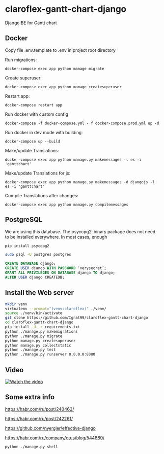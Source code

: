 # claroflex-gantt-chart-django
Django BE for Gantt chart

## Docker
Copy file .env.template to .env in project root directory

Run migrations:
```
docker-compose exec app python manage migrate
```

Create superuser:
```
docker-compose exec app python manage createsuperuser
```

Restart app:
```
docker-compose restart app
``` 

Run docker with custom config
```
docker-compose -f docker-compose.yml - f docker-compose.prod.yml up -d
```

Run docker in dev mode with building:
```
docker-compose up --build
```

Make/update Translations:
```
docker-compose exec app python manage.py makemessages -l es -i 'ganttchart'
```

Make/update Translations for js:
```
docker-compose exec app python manage.py makemessages -d djangojs -l es -i 'ganttchart'
```

Compile Translations after changes:
```
docker-compose exec app python manage.py compilemessages
```

## PostgreSQL

We are using this database. The psycopg2-binary package does not need to be installed everywhere. In most cases, enough

```sh
pip install psycopg2
```

```sh
sudo psql -U postgres postgres
```

```sql
CREATE DATABASE django;
CREATE USER django WITH PASSWORD ‘verysecret’;
GRANT ALL PRIVILEGES ON DATABASE django TO django;
ALTER USER django CREATEDB;
```

## Install the Web server
```sh
mkdir venv
virtualenv --prompt="(venv:claroflex)" ./venv/
source ./venv/bin/activate
git clone https://github.com/Ignat99/claroflex-gantt-chart-django
cd claroflex-gantt-chart-django
pip install -U -r requirements.txt
python ./manage.py makemigrations
python ./manage.py migrate
python manage.py createsuperuser
python manage.py collectstatic
python ./manage.py test
python ./manage.py runserver 0.0.0.0:8080
```

## Video
[![Watch the video](https://img.youtube.com/vi/NfsJDPm0X54/0.jpg)](https://youtu.be/NfsJDPm0X54)

## Some extra info

https://habr.com/ru/post/240463/

https://habr.com/ru/post/242261/

https://github.com/nyergler/effective-django

https://habr.com/ru/company/otus/blog/544880/

```sh
python ./manage.py shell
```
